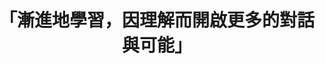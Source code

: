 ---
layout: post
title: "「漸進地學習，因理解而開啟更多的對話與可能」"
tags:
  - "文化"
  - "共創"
  - "社福"
id: 66
thumbnail: "/images/post/66/11EF27ihD6hONkIa0dFbp_hJsTf58TBuV.jpg"
description: "國立故宮博物院自提 開放政府第66次協作會議 故宮有精神工作坊"
color: "green"
publish: "true"
departments:
  - "故宮"
cover:
  link: ""
introduction:
  content: "故宮長期致力於博物館文化平權。從108年起與慈芳關懷中心合作，將文物帶入關懷中心與精神障礙會員共賞共創，109年更進一步策劃「有精神」展覽，展覽中涵括故宮文物，藝術家，精神障礙者相關於精神障礙議題的創作與詮釋。故宮「開放政府聯絡人」逸文於109年3月將本議題自提至開放政府聯絡人月會。與行政院公共數位創新空間（PDIS）合作召開協作會議。希望籌備過程涵融多方意見，讓大眾能對「有精神展」及相關議題有更清晰的了解。透過開放透明的會議機制與互動式的工作坊，讓更多關心這個議題的人，也能用另一種方式參與討論，表達看法。
我們也期待透過這樣的過程，能夠帶給每個議題一個更清楚的輪廓。也希望透過共創討論，開啟人與人之間的對話，即便他們曾經被污名，或是曾經使你懼怕。如同每個會議我們都會提到：「協作會議只是一個開始。」漸進地學習，因理解而開啟更多的對話與可能。"
  image: "/images/post/66/1pWBQjDya1-OkMwacqRQwM72fIjGMFt24.jpg"
join:
  type: "部"
  image: ""
embed:
  - type: "agenda_book"
    links:
      - "https://issuu.com/pdis.tw/docs/__________"
  - type: "mind_map"
    links:
      - "https://miro.com/app/live-embed/o9J_kuGEpO0=/?moveToViewport=-3360,-932,4942,2660&amp;embedAutoplay=true"
  - type: "host_slide"
    links:
      - "https://issuu.com/pdis.tw/docs/____________"
  - type: "transcript"
    links:
      - "https://sayit.pdis.nat.gov.tw/2020-07-08-%E9%96%8B%E6%94%BE%E6%94%BF%E5%BA%9C%E7%AC%AC66%E6%AC%A1%E8%AD%B0%E9%A1%8C%E5%8D%94%E4%BD%9C%E6%9C%83%E8%AD%B0"
pictures:
  - "/images/post/66/11FXeZ38XbWwd6oZcLIjm7ZDfbcHrZqOJ.jpg"
  - "/images/post/66/1ibf_5peEDDBEBpJbjV5Q95PgPk9k95sb.jpg"
  - "/images/post/66/1rmoa1srreWgvxIhJkOiveywbfYRCJ9JK.jpg"
  - "/images/post/66/1LnJ2fYTtNRsS9UcGsKAeW7TY8PzrCaU2.jpg"
---